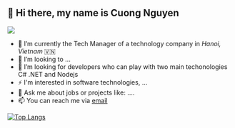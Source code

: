 ## 👋 Hi there, my name is Cuong Nguyen

![](https://komarev.com/ghpvc/?username=cuongcnb&label=Profile+Views)

- 🔭 I’m currently the Tech Manager of a technology company in *Hanoi, Vietnam* 🇻🇳
- 👯 I’m looking to ...
- 🤔 I’m looking for developers who can play with two main techonologies C# .NET and Nodejs
- ⚡ I'm interested in software technologies, ...
- 💬 Ask me about jobs or projects like: ....
- 📫 You can reach me via [email](mailto:cuongcnb@gmail.com)

[![Top Langs](https://github-readme-stats.vercel.app/api/top-langs/?username=cuongcnb&layout=compact)](https://github.com/cuongcnb)
